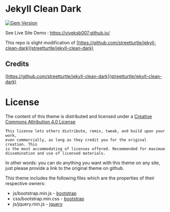 Jekyll Clean Dark
============

[![Gem Version](https://badge.fury.io/rb/jekyll-clean-dark.svg)](https://badge.fury.io/rb/jekyll-clean-dark)

See Live Site Demo : https://viveksb007.github.io/

This repo is slight modification of [https://github.com/streetturtle/jekyll-clean-dark](streetturtle/jekyll-clean-dark)

## Credits 

[https://github.com/streetturtle/jekyll-clean-dark](streetturtle/jekyll-clean-dark)

License
=======

The content of this theme is distributed and licensed under a
[Creative Commons Attribution 4.0 License](https://creativecommons.org/licenses/by/4.0/legalcode)

    This license lets others distribute, remix, tweak, and build upon your work,
    even commercially, as long as they credit you for the original creation. This
    is the most accommodating of licenses offered. Recommended for maximum
    dissemination and use of licensed materials.

In other words: you can do anything you want with this theme on any site, just please
provide a link to the original theme on github.

This theme includes the following files which are the properties of their
respective owners:

* js/bootstrap.min.js - [bootstrap](http://getbootstrap.com)
* css/bootstrap.min.css - [bootstrap](http://getbootstrap.com)
* js/jquery.min.js - [jquery](https://jquery.com)
